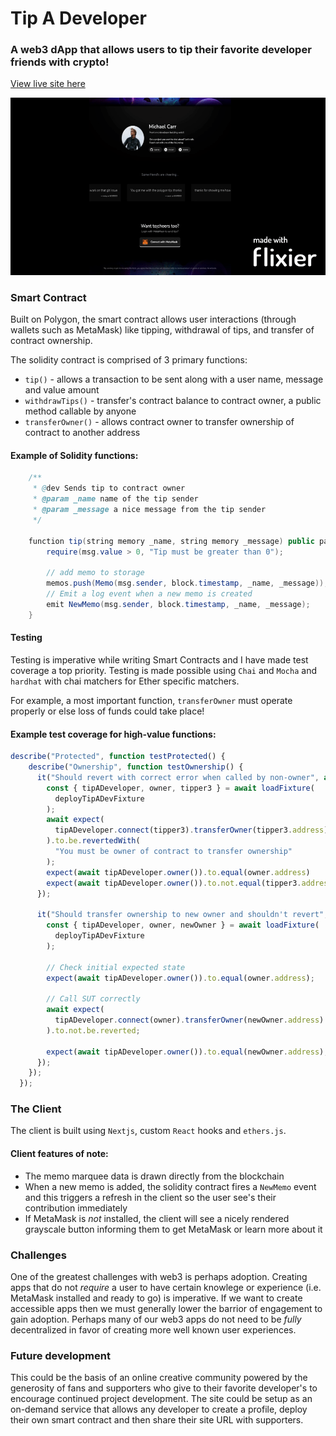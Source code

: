 # Tip A Developer
### A web3 dApp that allows users to tip their favorite developer friends with crypto!

[View live site here](https://tipadeveloper-xyeres.vercel.app/)

[![](./screenshots/metamask.gif)](https://tipadeveloper-xyeres.vercel.app/)

### Smart Contract
Built on Polygon, the smart contract allows user interactions (through wallets such as MetaMask) like tipping, withdrawal of tips, and transfer of contract ownership.

The solidity contract is comprised of 3 primary functions: 

- `tip()` - allows a transaction to be sent along with a user name, message and value amount
- `withdrawTips()` - transfer's contract balance to contract owner, a public method callable by anyone
- `transferOwner()` - allows contract owner to transfer ownership of contract to another address

#### Example of Solidity functions:

```java
    /**
     * @dev Sends tip to contract owner
     * @param _name name of the tip sender
     * @param _message a nice message from the tip sender
     */

    function tip(string memory _name, string memory _message) public payable {
        require(msg.value > 0, "Tip must be greater than 0");

        // add memo to storage
        memos.push(Memo(msg.sender, block.timestamp, _name, _message));
        // Emit a log event when a new memo is created
        emit NewMemo(msg.sender, block.timestamp, _name, _message);
    }
```

#### Testing
Testing is imperative while writing Smart Contracts and I have made test coverage a top priority. Testing is made possible using `Chai` and `Mocha` and `hardhat` with chai matchers for Ether specific matchers.

For example, a most important function, `transferOwner` must operate properly or else loss of funds could take place!

#### Example test coverage for high-value functions:

```javascript
describe("Protected", function testProtected() {
    describe("Ownership", function testOwnership() {
      it("Should revert with correct error when called by non-owner", async function revertWhenNotOwner() {
        const { tipADeveloper, owner, tipper3 } = await loadFixture(
          deployTipADevFixture
        );
        await expect(
          tipADeveloper.connect(tipper3).transferOwner(tipper3.address)
        ).to.be.revertedWith(
          "You must be owner of contract to transfer ownership"
        );
        expect(await tipADeveloper.owner()).to.equal(owner.address)
        expect(await tipADeveloper.owner()).to.not.equal(tipper3.address)
      });

      it("Should transfer ownership to new owner and shouldn't revert", async function shouldTransferOwner() {
        const { tipADeveloper, owner, newOwner } = await loadFixture(
          deployTipADevFixture
        );

        // Check initial expected state
        expect(await tipADeveloper.owner()).to.equal(owner.address);

        // Call SUT correctly
        await expect(
          tipADeveloper.connect(owner).transferOwner(newOwner.address)
        ).to.not.be.reverted;

        expect(await tipADeveloper.owner()).to.equal(newOwner.address);
      });
    });
  });
```

### The Client
The client is built using `Nextjs`, custom `React` hooks and `ethers.js`.

#### Client features of note:
- The memo marquee data is drawn directly from the blockchain
- When a new memo is added, the solidity contract fires a `NewMemo` event and this triggers a refresh in the client so the user see's their contribution immediately
- If MetaMask is *not* installed, the client will see a nicely rendered grayscale button informing them to get MetaMask or learn more about it

### Challenges
One of the greatest challenges with web3 is perhaps adoption. Creating apps that do not *require* a user to have certain knowlege or experience (i.e. MetaMask installed and ready to go) is imperative. If we want to create accessible apps then we must generally lower the barrior of engagement to gain adoption. Perhaps many of our web3 apps do not need to be *fully* decentralized in favor of creating more well known user experiences. 
### Future development
This could be the basis of an online creative community powered by the generosity of fans and supporters who give to their favorite developer's to encourage continued project development. The site could be setup as an on-demand service that allows any developer to create a profile, deploy their own smart contract and then share their site URL with supporters. 